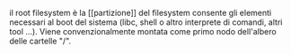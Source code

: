 il root filesystem è la [[partizione]] del filesystem consente gli elementi necessari al boot del sistema (libc, shell o altro interprete di comandi, altri tool ...).
Viene convenzionalmente montata come primo nodo dell'albero delle cartelle "/".